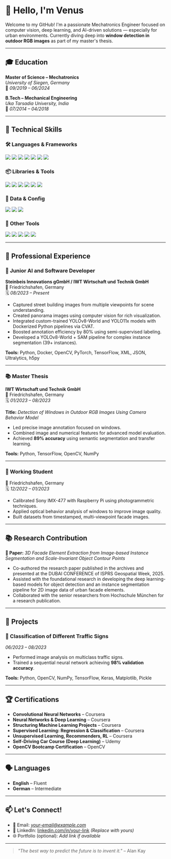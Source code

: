 # 👋 Hello, I'm Venus

Welcome to my GitHub! I'm a passionate Mechatronics Engineer focused on computer vision, deep learning, and AI-driven solutions — especially for urban environments. Currently diving deep into **window detection in outdoor RGB images** as part of my master's thesis.

---

## 🎓 Education

**Master of Science – Mechatronics**  
*University of Siegen, Germany*  
📍 *09/2019 – 06/2024*

**B.Tech – Mechanical Engineering**  
*Uka Tarsadia University, India*  
📍 *07/2014 – 04/2018*

---

## 🧠 Technical Skills

### 🛠️ Languages & Frameworks

<p align="left">
  <img src="https://img.shields.io/badge/Python-3776AB?style=for-the-badge&logo=python&logoColor=white" />
  <img src="https://img.shields.io/badge/C++-00599C?style=for-the-badge&logo=cplusplus&logoColor=white" />
  <img src="https://img.shields.io/badge/Matlab-0076A8?style=for-the-badge&logo=Mathworks&logoColor=white" />
  <img src="https://img.shields.io/badge/TensorFlow-FF6F00?style=for-the-badge&logo=tensorflow&logoColor=white" />
  <img src="https://img.shields.io/badge/PyTorch-EE4C2C?style=for-the-badge&logo=pytorch&logoColor=white" />
  <img src="https://img.shields.io/badge/OpenCV-5C3EE8?style=for-the-badge&logo=opencv&logoColor=white" />
  <img src="https://img.shields.io/badge/Keras-D00000?style=for-the-badge&logo=keras&logoColor=white" />
</p>

### 📦 Libraries & Tools

<p align="left">
  <img src="https://img.shields.io/badge/Docker-2496ED?style=for-the-badge&logo=docker&logoColor=white" />
  <img src="https://img.shields.io/badge/NumPy-013243?style=for-the-badge&logo=numpy&logoColor=white" />
  <img src="https://img.shields.io/badge/Pandas-150458?style=for-the-badge&logo=pandas&logoColor=white" />
  <img src="https://img.shields.io/badge/Scikit--Learn-F7931E?style=for-the-badge&logo=scikit-learn&logoColor=white" />
  <img src="https://img.shields.io/badge/SciPy-8CAAE6?style=for-the-badge&logo=scipy&logoColor=white" />
  <img src="https://img.shields.io/badge/Matplotlib-11557C?style=for-the-badge&logo=plotly&logoColor=white" />
</p>

### 📁 Data & Config

<p align="left">
  <img src="https://img.shields.io/badge/JSON-000000?style=for-the-badge&logo=json&logoColor=white" />
  <img src="https://img.shields.io/badge/XML-FF6600?style=for-the-badge&logo=xml&logoColor=white" />
  <img src="https://img.shields.io/badge/YAML-C9B8A4?style=for-the-badge&logo=yaml&logoColor=black" />
</p>

### 🧰 Other Tools

<p align="left">
  <img src="https://img.shields.io/badge/Git-F05032?style=for-the-badge&logo=git&logoColor=white" />
  <img src="https://img.shields.io/badge/GitHub-181717?style=for-the-badge&logo=github&logoColor=white" />
  <img src="https://img.shields.io/badge/VS%20Code-007ACC?style=for-the-badge&logo=visual-studio-code&logoColor=white" />
  <img src="https://img.shields.io/badge/SQL-003B57?style=for-the-badge&logo=postgresql&logoColor=white" />
  <img src="https://img.shields.io/badge/MS%20Office-D83B01?style=for-the-badge&logo=microsoft-office&logoColor=white" />
</p>




---

## 💼 Professional Experience

### 🔹 Junior AI and Software Developer  
**Steinbeis Innovations gGmbH / IWT Wirtschaft und Technik GmbH**  
📍 Friedrichshafen, Germany  
🗓️ *08/2023 – Present*

- Captured street building images from multiple viewpoints for scene understanding.
- Created panorama images using computer vision for rich visualization.
- Integrated custom-trained YOLOv8-World and YOLO11x models with Dockerized Python pipelines via CVAT.
- Boosted annotation efficiency by 80% using semi-supervised labeling.
- Developed a YOLOv8-World + SAM pipeline for complex instance segmentation (39+ instances).

**Tools:** Python, Docker, OpenCV, PyTorch, TensorFlow, XML, JSON, Ultralytics, h5py

---

### 📚 Master Thesis  
**IWT Wirtschaft und Technik GmbH**  
📍 Friedrichshafen, Germany  
🗓️ *01/2023 – 08/2023*

**Title:** *Detection of Windows in Outdoor RGB Images Using Camera Behavior Model*

- Led precise image annotation focused on windows.
- Combined image and numerical features for advanced model evaluation.
- Achieved **89% accuracy** using semantic segmentation and transfer learning.

**Tools:** Python, TensorFlow, OpenCV, NumPy

---

### 🔧 Working Student  
📍 Friedrichshafen, Germany  
🗓️ *12/2022 – 01/2023*

- Calibrated Sony IMX-477 with Raspberry Pi using photogrammetric techniques.
- Applied optical behavior analysis of windows to improve image quality.
- Built datasets from timestamped, multi-viewpoint facade images.

---

## 📚 Research Contribution

**📌 Paper:** *3D Facade Element Extraction from Image-based Instance Segmentation and Scale-Invariant Object Contour Points*  
- Co-authored the research paper published in the archives and presented at the DUBAI CONFERENCE of ISPRS Geospatial Week, 2025.
- Assisted with the foundational research in developing the deep learning-based models for object detection and an instance segmentation pipeline for 2D image data of urban facade elements.
- Collaborated with the senior researchers from Hochschule München for a research publication.

---

## 🧪 Projects

### 🔸 Classification of Different Traffic Signs  
*06/2023 – 08/2023*
- Performed image analysis on multiclass traffic signs.
- Trained a sequential neural network achieving **98% validation accuracy**.

**Tools:** Python, OpenCV, NumPy, TensorFlow, Keras, Matplotlib, Pickle

---

## 🏆 Certifications

- **Convolutional Neural Networks** – Coursera  
- **Neural Networks & Deep Learning** – Coursera  
- **Structuring Machine Learning Projects** – Coursera  
- **Supervised Learning: Regression & Classification** – Coursera  
- **Unsupervised Learning, Recommenders, RL** – Coursera  
- **Self-Driving Car Course (Deep Learning)** – Udemy  
- **OpenCV Bootcamp Certification** – OpenCV

---

## 🗣️ Languages

- **English** – Fluent  
- **German** – Intermediate

---

## 📫 Let's Connect!

- 📧 Email: *your-email@example.com*  
- 🔗 LinkedIn: [linkedin.com/in/your-link](https://linkedin.com) *(Replace with yours)*  
- 🌐 Portfolio (optional): *Add link if available*

---

> _"The best way to predict the future is to invent it."_ – Alan Kay

